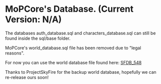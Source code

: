 # MoPCore's Database. (Current Version: N/A)

The databases auth_database.sql and characters_database.sql can still be found inside the sql/base folder.

MoPCore's world_database.sql file has been removed due to "legal reasons". 

For now you can use the world database file found here: [SFDB_548](https://mega.nz/#!lxRTTTqK!rdEBF0d3W_hqR2oLLwFSjWEBm8jW2HvI1v_68PEID0o)

Thanks to ProjectSkyFire for the backup world database, hopefully we can re-release ours soon!